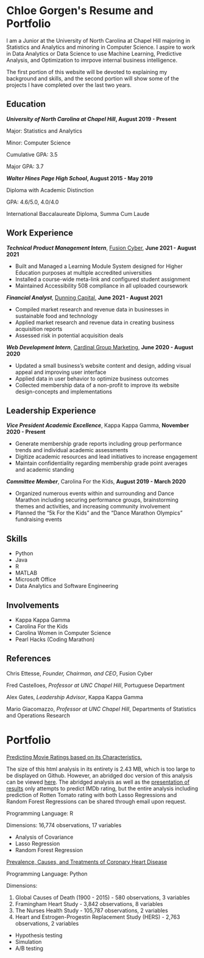 # Chloe Gorgen's Resume and Portfolio

I am a Junior at the University of North Carolina at Chapel Hill majoring in Statistics and Analytics and minoring in Computer Science. I aspire to work in Data Analytics or Data Science to use Machine Learning, Predictive Analysis, and Optimization to imrpove internal business intelligence. 

The first portion of this website will be devoted to explaining my background and skills, and the second portion will show some of the projects I have completed over the last two years. 

## Education
**_University of North Carolina at Chapel Hill_, August 2019 - Present**

Major: Statistics and Analytics

Minor: Computer Science

Cumulative GPA: 3.5

Major GPA: 3.7



**_Walter Hines Page High School_, August 2015 - May 2019**

Diploma with Academic Distinction

GPA: 4.6/5.0, 4.0/4.0

International Baccalaureate Diploma, Summa Cum Laude

## Work Experience

**_Technical Product Management Intern_**, [Fusion Cyber](https://fusioncyber.co/), **June 2021 - August 2021**

- Built and Managed a Learning Module System designed for Higher Education purposes at multiple accredited universities
- Installed a course-wide meta-link and configured student assignment
- Maintained Accessibility 508 compliance in all uploaded coursework

**_Financial Analyst_**, [Dunning Capital](http://dunningcapital.com/), **June 2021 - August 2021**

- Compiled market research and revenue data in businesses in sustainable food and technology
- Applied market research and revenue data in creating business acquisition reports
- Assessed risk in potential acquisition deals

**_Web Development Intern_**, [Cardinal Group Marketing](https://www.cardinalgroupmarketing.com/), **June 2020 - August 2020**

-	Updated a small business’s website content and design, adding visual appeal and improving user interface
-	Applied data in user behavior to optimize business outcomes
-	Collected membership data of a non-profit to improve its website design-concepts and implementations


## Leadership Experience

**_Vice President Academic Excellence_**, Kappa Kappa Gamma, **November 2020 - Present**

-	Generate membership grade reports including group performance trends and individual academic assessments
-	Digitize academic resources and lead initiatives to increase engagement
-	Maintain confidentiality regarding membership grade point averages and academic standing

**_Committee Member_**, Carolina For the Kids, **August 2019 - March 2020**

-	Organized numerous events within and surrounding and Dance Marathon including securing performance groups, brainstorming themes and activities, and increasing
 community involvement
-	Planned the “5k For the Kids” and the “Dance Marathon Olympics” fundraising events

## Skills

- Python
- Java
- R
- MATLAB
- Microsoft Office 
- Data Analytics and Software Engineering

## Involvements

- Kappa Kappa Gamma
- Carolina For the Kids
- Carolina Women in Computer Science
- Pearl Hacks (Coding Marathon)

## References
Chris Ettesse, _Founder, Chairman, and CEO_, Fusion Cyber

Fred Castelloes, _Professor at UNC Chapel Hill_, Portuguese Department

Alex Gates, _Leadership Advisor_, Kappa Kappa Gamma

Mario Giacomazzo, _Professor at UNC Chapel Hill_, Departments of Statistics and Operations Research


# Portfolio

[Predicting Movie Ratings based on its Characteristics.](Abridged_Movie_Analysis.html) 

The size of this html analysis in its entirety is 2.43 MB, which is too large to be displayed on Github. However, an abridged doc version of this analysis can be viewed [here](). The abridged analysis as well as the [presentation of results](https://docs.google.com/presentation/d/1OAf-YIxigzYwlMHjwEJBG4OtYUSpFiw6rhy2rk7XiFY/edit?usp=sharing) only attempts to predict IMDb rating, but the entire analysis including prediction of Rotten Tomato rating with both Lasso Regressions and Random Forest Regressions can be shared through email upon request.

Programming Language: R

Dimensions: 16,774 observations, 17 variables
- Analysis of Covariance
- Lasso Regression
- Random Forest Regression

[Prevalence, Causes, and Treatments of Coronary Heart Disease](CHD_Analysis.ipynb)

Programming Language: Python

Dimensions:
1. Global Causes of Death (1900 - 2015) - 580 observations, 3 variables
2. Framingham Heart Study - 3,842 observations, 8 variables
3. The Nurses Health Study - 105,787 observations, 2 variables
4. Heart and Estrogen-Progestin Replacement Study (HERS) - 2,763 observations, 2 variables

- Hypothesis testing
- Simulation
- A/B testing


